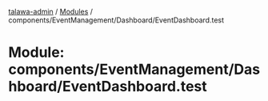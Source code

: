 [talawa-admin](../README.md) / [Modules](../modules.md) / components/EventManagement/Dashboard/EventDashboard.test

# Module: components/EventManagement/Dashboard/EventDashboard.test
